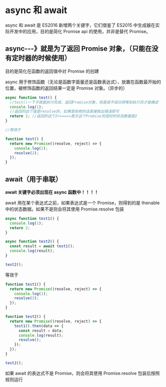 # async 和 await

async 和 await 是 ES2016 新增两个关键字，它们借鉴了 ES2015 中生成器在实际开发中的应用，目的是简化 Promise api 的使用，并非是替代 Promise。

## async---》就是为了返回 Promise 对象，（只能在没有定时器的时候使用）

目的是简化在函数的返回值中对 Promise 的创建

async 用于修饰函数（无论是函数字面量还是函数表达式），放置在函数最开始的位置，被修饰函数的返回结果一定是 Promise 对象。（异步的）

```js
async function test() {
  //test()一下子就能执行完成，返回Promise对象，但是成不成功得等到执行完才能确定
  console.log(1);
  //返回的这个值是resolve的，如果是拒绝的话直接抛出错误即可
  return 2; //返回的这个2<>===>表示这个Promise完成时的状态数据是2
}

//等效于

function test() {
  return new Promise((resolve, reject) => {
    console.log(1);
    resolve(2);
  });
}
```

## await（用于串联）

**await 关键字必须出现在 async 函数中！！！！**

await 用在某个表达式之前，如果表达式是一个 Promise，则得到的是 thenable 中的状态数据。如果不是则会将其使用 Promise.resolve 包装

```js
async function test1() {
  console.log(1);
  return 2;
}

async function test2() {
  const result = await test1();
  console.log(result);
}

test2();
```

等效于

```js
function test1() {
  return new Promise((resolve, reject) => {
    console.log(1);
    resolve(2);
  });
}

function test2() {
  return new Promise((resolve, reject) => {
    test1().then(data => {
      const result = data;
      console.log(result);
      resolve();
    });
  });
}

test2();
```

如果 await 的表达式不是 Promise，则会将其使用 Promise.resolve 包装后按照规则运行

